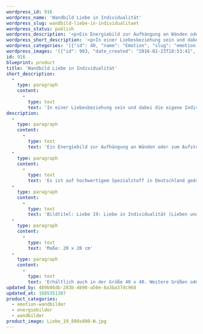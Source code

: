 ```yaml
---
wordpress_id: 916
wordpress_name: 'Wandbild Liebe in Individualität'
wordpress_slug: wandbild-liebe-in-individualitaet
wordpress_status: publish
wordpress_description: '<p>Ein Energiebild zur Aufhängung an Wänden oder zum Aufstellen im Raum mit einem aktivierbaren Informationsfeld zu: Liebe - Lieben und frei sein - Individualität - Toleranz - Freiraum - Wahrhaftige Beziehung: In einer Liebesbeziehung sein und dabei die eigene Individualität auf stimmige Weise bewahren. Die Brücke gehen zwischen Verbundenheit und Freiheit. Akzeptanz und Toleranz der eigenen Individualität und der des Partners. Sich selbst und dem anderen Freiraum zugestehen.</p><p>Es ist auf hochwertigem Spezialstoff in Deutschland gedruckt und sorgfältig in Handarbeit auf Holzkeilrahmen aufgezogen. Laut Herstellerangaben ist der farbintensive Druck 70 Jahre lichtecht, waschbar und in einem umweltorientierten Verfahren hergestellt. Der Oberstoff ist mit einer Spezialbeschichtung unterfüttert, so dass, bei Aufhängung an der Wand, der rückseitige Holzrahmen auch bei hellen Farben unsichtbar ist.</p><p>Bildtitel: Liebe 19: Liebe in Individualität (Lieben und frei sein). Reihe: Liebe</p><p>Maße: 20 x 20 cm</p><p>Erhältlich auch in der Größe 40 x 40. Weitere Größen oder andere Seitenverhältnisse, sind bis 200 cm individuell für Sie innerhalb weniger Tage herstellbar. Bitte kontaktieren Sie uns hierfür unter <a href="mailto:info@elvedenverlag.de">info@elvedenverlag.de</a>.</p><p><a href="https://my.feenbaum.de/anwendung-energie-wandbilder/">Anwendungshinweise</a>      <a href="https://my.feenbaum.de/produktinformation-wandbilder/">Produktinformationen</a></p>'
wordpress_short_description: '<p>In einer Liebesbeziehung sein und dabei die eigene Individualität auf stimmige Weise bewahren</p>'
wordpress_categories: '[{"id": 40, "name": "Emotion", "slug": "emotion-wandbilder"}, {"id": 22, "name": "Energiebilder", "slug": "energiebilder"}, {"id": 24, "name": "Wandbilder", "slug": "wandbilder"}]'
wordpress_images: '[{"id": 903, "date_created": "2016-02-23T18:53:41", "date_created_gmt": "2016-02-23T16:53:41", "date_modified": "2016-02-23T18:53:41", "date_modified_gmt": "2016-02-23T16:53:41", "src": "https://my.feenbaum.de/wp-content/uploads/2016/02/Liebe_19_800x800-W.jpg", "name": "Liebe_19_800x800-W", "alt": ""}]'
id: 916
blueprint: product
title: 'Wandbild Liebe in Individualität'
short_description:
  -
    type: paragraph
    content:
      -
        type: text
        text: 'In einer Liebesbeziehung sein und dabei die eigene Individualität auf stimmige Weise bewahren'
description:
  -
    type: paragraph
    content:
      -
        type: text
        text: 'Ein Energiebild zur Aufhängung an Wänden oder zum Aufstellen im Raum mit einem aktivierbaren Informationsfeld zu: Liebe - Lieben und frei sein - Individualität - Toleranz - Freiraum - Wahrhaftige Beziehung: In einer Liebesbeziehung sein und dabei die eigene Individualität auf stimmige Weise bewahren. Die Brücke gehen zwischen Verbundenheit und Freiheit. Akzeptanz und Toleranz der eigenen Individualität und der des Partners. Sich selbst und dem anderen Freiraum zugestehen.'
  -
    type: paragraph
    content:
      -
        type: text
        text: 'Es ist auf hochwertigem Spezialstoff in Deutschland gedruckt und sorgfältig in Handarbeit auf Holzkeilrahmen aufgezogen. Laut Herstellerangaben ist der farbintensive Druck 70 Jahre lichtecht, waschbar und in einem umweltorientierten Verfahren hergestellt. Der Oberstoff ist mit einer Spezialbeschichtung unterfüttert, so dass, bei Aufhängung an der Wand, der rückseitige Holzrahmen auch bei hellen Farben unsichtbar ist.'
  -
    type: paragraph
    content:
      -
        type: text
        text: 'Bildtitel: Liebe 19: Liebe in Individualität (Lieben und frei sein). Reihe: Liebe'
  -
    type: paragraph
    content:
      -
        type: text
        text: 'Maße: 20 x 20 cm'
  -
    type: paragraph
    content:
      -
        type: text
        text: 'Erhältlich auch in der Größe 40 x 40. Weitere Größen oder andere Seitenverhältnisse, sind bis 200 cm individuell für Sie innerhalb weniger Tage herstellbar. Bitte kontaktieren Sie uns hierfür unter info@elvedenverlag.de.'
updated_by: 489b06db-283b-4690-a50e-8a3ba37dc968
updated_at: 1685351307
product_categories:
  - emotion-wandbilder
  - energiebilder
  - wandbilder
product_image: Liebe_19_800x800-W.jpg
---
```

